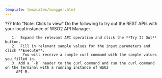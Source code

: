 ```yaml
---
template: templates/swagger.html
---
```

??? Info "Note: Click to view"
    Do the following to try out the REST APIs with your local instance of WSO2 API Manager. 
     
       1.  Expand the relevant API operation and click the **Try It Out** button.  
       2.  Fill in relevant sample values for the input parameters and click **Execute**. 
            You will receive a sample curl command with the sample values you filled in. 
       3. Add a `-k` header to the curl command and run the curl command on the terminal with a running instance of WSO2
         API-M. 
     
<div id="swagger-ui"></div>
<script>
window.onload = function() {
  // Begin Swagger UI call region
  const ui = SwaggerUIBundle({
    url: "../admin-v1.yaml",
    dom_id: '#swagger-ui',
    deepLinking: true,
    validatorUrl: null,
    presets: [
      SwaggerUIBundle.presets.apis,
      SwaggerUIStandalonePreset
    ],
    plugins: [
      SwaggerUIBundle.plugins.DownloadUrl
    ],
    layout: "StandaloneLayout"
  })
  // End Swagger UI call region

  window.ui = ui
}
</script>